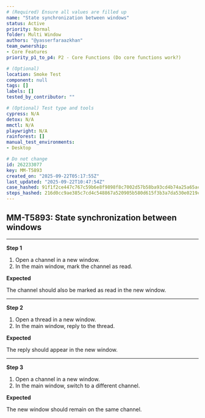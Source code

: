 ```yaml
---
# (Required) Ensure all values are filled up
name: "State synchronization between windows"
status: Active
priority: Normal
folder: Multi Window
authors: "@yasserfaraazkhan"
team_ownership:
- Core Features
priority_p1_to_p4: P2 - Core Functions (Do core functions work?)

# (Optional)
location: Smoke Test
component: null
tags: []
labels: []
tested_by_contributor: ""

# (Optional) Test type and tools
cypress: N/A
detox: N/A
mmctl: N/A
playwright: N/A
rainforest: []
manual_test_environments:
- Desktop

# Do not change
id: 262233077
key: MM-T5893
created_on: "2025-09-22T05:17:55Z"
last_updated: "2025-09-22T10:47:54Z"
case_hashed: 91f1f2ce447c767c59b6e8f9898f8c7002d57b58ba93cd4b74a25a65acc79536732f34843f52e1f05b7b5a6954b97fcb
steps_hashed: 216d0cc9ae385c7cd4c548867a520905b580d615f3b3a7da530e0219c7a265d841c6a895b49bb81582db7133229ae1d4
---
```


<!-- (Auto-generated) Based on frontmatter's "key" and "name" -->

## MM-T5893: State synchronization between windows

---

**Step 1**

1. Open a channel in a new window.
2. In the main window, mark the channel as read.

**Expected**

The channel should also be marked as read in the new window.

---

**Step 2**

1. Open a thread in a new window.
2. In the main window, reply to the thread.

**Expected**

The reply should appear in the new window.

---

**Step 3**

1. Open a channel in a new window.
2. In the main window, switch to a different channel.

**Expected**

The new window should remain on the same channel.
